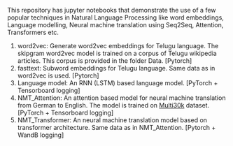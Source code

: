 This repository has jupyter notebooks  that demonstrate the use of a few popular techniques in Natural Language Processing like word embeddings, Language modelling, Neural machine translation using Seq2Seq, Attention, Transformers etc.

1) word2vec: Generate word2vec embeddings for Telugu language. The skipgram word2vec model is trained on a corpus of Telugu wikipedia articles. This corpus is provided in the folder Data. [Pytorch]
2) fasttext: Subword embeddings for Telugu language. Same data as in word2vec is used. [Pytorch]
3) Language model: An RNN (LSTM) based language model. [PyTorch + Tensorboard logging]
4) NMT_Attention: An attention based model for neural machine translation from German to English. The model is trained on [Multi30k](https://pytorch.org/text/stable/datasets.html#torchtext.datasets.Multi30k) dataset. [PyTorch + Tensorboard logging]
5) NMT_Transformer: An neural machine translation model based on transformer architecture. Same data as in NMT_Attention. [Pytorch + WandB logging]

